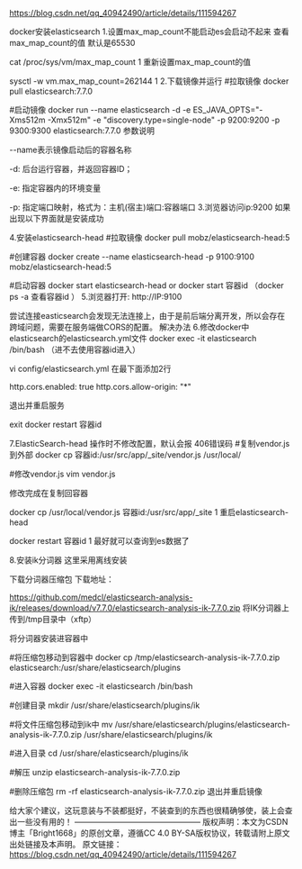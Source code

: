 https://blog.csdn.net/qq_40942490/article/details/111594267

docker安装elasticsearch
1.设置max_map_count不能启动es会启动不起来
查看max_map_count的值 默认是65530

cat /proc/sys/vm/max_map_count
1
重新设置max_map_count的值

sysctl -w vm.max_map_count=262144
1
2.下载镜像并运行
#拉取镜像
docker pull elasticsearch:7.7.0

#启动镜像
docker run --name elasticsearch -d -e ES_JAVA_OPTS="-Xms512m -Xmx512m" -e "discovery.type=single-node" -p 9200:9200 -p 9300:9300 elasticsearch:7.7.0
参数说明

--name表示镜像启动后的容器名称

-d: 后台运行容器，并返回容器ID；

-e: 指定容器内的环境变量

-p: 指定端口映射，格式为：主机(宿主)端口:容器端口
3.浏览器访问ip:9200 如果出现以下界面就是安装成功


4.安装elasticsearch-head
#拉取镜像
docker pull mobz/elasticsearch-head:5

#创建容器
docker create --name elasticsearch-head -p 9100:9100 mobz/elasticsearch-head:5

#启动容器
docker start elasticsearch-head
or
docker start 容器id （docker ps -a 查看容器id ）
5.浏览器打开: http://IP:9100


尝试连接easticsearch会发现无法连接上，由于是前后端分离开发，所以会存在跨域问题，需要在服务端做CORS的配置。
解决办法
6.修改docker中elasticsearch的elasticsearch.yml文件
docker exec -it elasticsearch /bin/bash （进不去使用容器id进入）

vi config/elasticsearch.yml
在最下面添加2行

http.cors.enabled: true
http.cors.allow-origin: "*"


退出并重启服务

exit
docker restart 容器id



7.ElasticSearch-head 操作时不修改配置，默认会报 406错误码
#复制vendor.js到外部
docker cp 容器id:/usr/src/app/_site/vendor.js /usr/local/

#修改vendor.js
vim vendor.js

修改完成在复制回容器

docker cp /usr/local/vendor.js  容器id:/usr/src/app/_site
1
重启elasticsearch-head

docker restart 容器id
1
最好就可以查询到es数据了


8.安装ik分词器
这里采用离线安装

下载分词器压缩包
下载地址：

https://github.com/medcl/elasticsearch-analysis-ik/releases/download/v7.7.0/elasticsearch-analysis-ik-7.7.0.zip
将IK分词器上传到/tmp目录中（xftp）

将分词器安装进容器中

#将压缩包移动到容器中
docker cp /tmp/elasticsearch-analysis-ik-7.7.0.zip elasticsearch:/usr/share/elasticsearch/plugins

#进入容器
docker exec -it elasticsearch /bin/bash

#创建目录
mkdir /usr/share/elasticsearch/plugins/ik

#将文件压缩包移动到ik中
mv /usr/share/elasticsearch/plugins/elasticsearch-analysis-ik-7.7.0.zip /usr/share/elasticsearch/plugins/ik

#进入目录
cd /usr/share/elasticsearch/plugins/ik

#解压
unzip elasticsearch-analysis-ik-7.7.0.zip

#删除压缩包
rm -rf elasticsearch-analysis-ik-7.7.0.zip
退出并重启镜像

给大家个建议，这玩意装与不装都挺好，不装查到的东西也很精确够使，装上会查出一些没有用的！
————————————————
版权声明：本文为CSDN博主「Bright1668」的原创文章，遵循CC 4.0 BY-SA版权协议，转载请附上原文出处链接及本声明。
原文链接：https://blog.csdn.net/qq_40942490/article/details/111594267